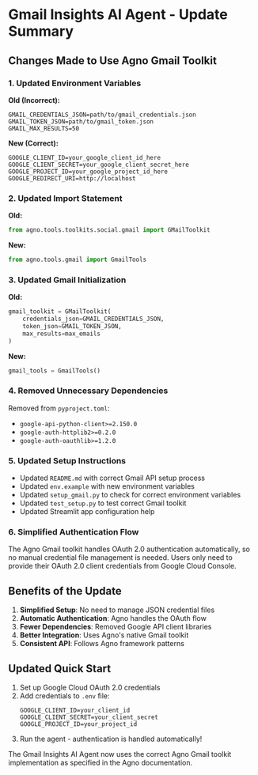 # Gmail Insights AI Agent - Update Summary

## Changes Made to Use Agno Gmail Toolkit

### 1. Updated Environment Variables

**Old (Incorrect):**
```env
GMAIL_CREDENTIALS_JSON=path/to/gmail_credentials.json
GMAIL_TOKEN_JSON=path/to/gmail_token.json
GMAIL_MAX_RESULTS=50
```

**New (Correct):**
```env
GOOGLE_CLIENT_ID=your_google_client_id_here
GOOGLE_CLIENT_SECRET=your_google_client_secret_here
GOOGLE_PROJECT_ID=your_google_project_id_here
GOOGLE_REDIRECT_URI=http://localhost
```

### 2. Updated Import Statement

**Old:**
```python
from agno.tools.toolkits.social.gmail import GMailToolkit
```

**New:**
```python
from agno.tools.gmail import GmailTools
```

### 3. Updated Gmail Initialization

**Old:**
```python
gmail_toolkit = GMailToolkit(
    credentials_json=GMAIL_CREDENTIALS_JSON,
    token_json=GMAIL_TOKEN_JSON,
    max_results=max_emails
)
```

**New:**
```python
gmail_tools = GmailTools()
```

### 4. Removed Unnecessary Dependencies

Removed from `pyproject.toml`:
- `google-api-python-client>=2.150.0`
- `google-auth-httplib2>=0.2.0`
- `google-auth-oauthlib>=1.2.0`

### 5. Updated Setup Instructions

- Updated `README.md` with correct Gmail API setup process
- Updated `env.example` with new environment variables
- Updated `setup_gmail.py` to check for correct environment variables
- Updated `test_setup.py` to test correct Gmail toolkit
- Updated Streamlit app configuration help

### 6. Simplified Authentication Flow

The Agno Gmail toolkit handles OAuth 2.0 authentication automatically, so no manual credential file management is needed. Users only need to provide their OAuth 2.0 client credentials from Google Cloud Console.

## Benefits of the Update

1. **Simplified Setup**: No need to manage JSON credential files
2. **Automatic Authentication**: Agno handles the OAuth flow
3. **Fewer Dependencies**: Removed Google API client libraries
4. **Better Integration**: Uses Agno's native Gmail toolkit
5. **Consistent API**: Follows Agno framework patterns

## Updated Quick Start

1. Set up Google Cloud OAuth 2.0 credentials
2. Add credentials to `.env` file:
   ```env
   GOOGLE_CLIENT_ID=your_client_id
   GOOGLE_CLIENT_SECRET=your_client_secret
   GOOGLE_PROJECT_ID=your_project_id
   ```
3. Run the agent - authentication is handled automatically!

The Gmail Insights AI Agent now uses the correct Agno Gmail toolkit implementation as specified in the Agno documentation.
